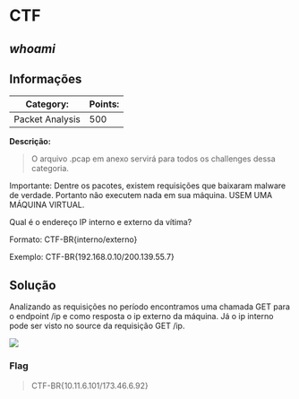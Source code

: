 # **CTF**

## _whoami_

## Informações

| **Category:**   | **Points:** |
| --------------- | ----------- |
| Packet Analysis | 500         |

**Descrição:**

> O arquivo .pcap em anexo servirá para todos os challenges dessa categoria.

Importante: Dentre os pacotes, existem requisições que baixaram malware de verdade. Portanto não executem nada em sua máquina. USEM UMA MÁQUINA VIRTUAL.

Qual é o endereço IP interno e externo da vítima?

Formato: CTF-BR{interno/externo}

Exemplo: CTF-BR{192.168.0.10/200.139.55.7}

## Solução

Analizando as requisições no período encontramos uma chamada GET para o endpoint /ip e como resposta o ip externo da máquina. Já o ip interno pode ser visto no source da requisição GET /ip.

![](https://i.imgur.com/Q091Ajg.png)

### Flag

> CTF-BR{10.11.6.101/173.46.6.92}
